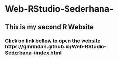 # Web-RStudio-Sederhana-
<h2> This is my second R Website
<h3> Click on link bellow to open the website <br>
https://glnrmdan.github.io/Web-RStudio-Sederhana-/index.html
